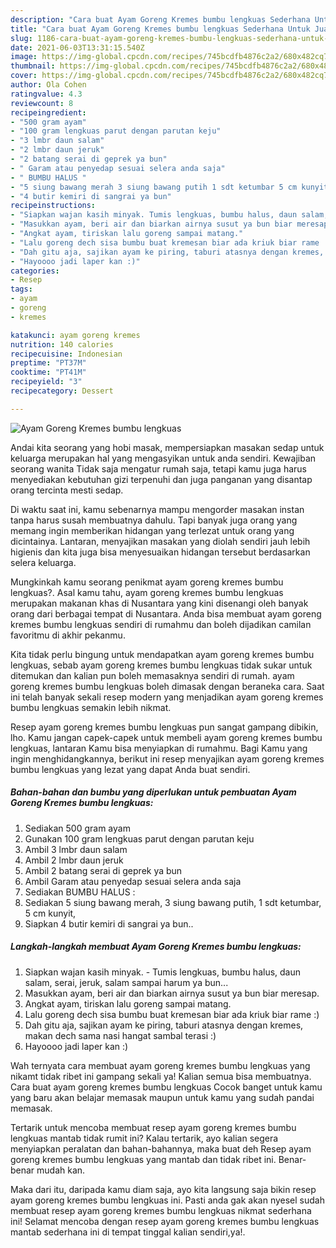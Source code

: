 ```yaml
---
description: "Cara buat Ayam Goreng Kremes bumbu lengkuas Sederhana Untuk Jualan"
title: "Cara buat Ayam Goreng Kremes bumbu lengkuas Sederhana Untuk Jualan"
slug: 1186-cara-buat-ayam-goreng-kremes-bumbu-lengkuas-sederhana-untuk-jualan
date: 2021-06-03T13:31:15.540Z
image: https://img-global.cpcdn.com/recipes/745bcdfb4876c2a2/680x482cq70/ayam-goreng-kremes-bumbu-lengkuas-foto-resep-utama.jpg
thumbnail: https://img-global.cpcdn.com/recipes/745bcdfb4876c2a2/680x482cq70/ayam-goreng-kremes-bumbu-lengkuas-foto-resep-utama.jpg
cover: https://img-global.cpcdn.com/recipes/745bcdfb4876c2a2/680x482cq70/ayam-goreng-kremes-bumbu-lengkuas-foto-resep-utama.jpg
author: Ola Cohen
ratingvalue: 4.3
reviewcount: 8
recipeingredient:
- "500 gram ayam"
- "100 gram lengkuas parut dengan parutan keju"
- "3 lmbr daun salam"
- "2 lmbr daun jeruk"
- "2 batang serai di geprek ya bun"
- " Garam atau penyedap sesuai selera anda saja"
- " BUMBU HALUS "
- "5 siung bawang merah 3 siung bawang putih 1 sdt ketumbar 5 cm kunyit"
- "4 butir kemiri di sangrai ya bun"
recipeinstructions:
- "Siapkan wajan kasih minyak. Tumis lengkuas, bumbu halus, daun salam, serai, jeruk, salam sampai harum ya bun..."
- "Masukkan ayam, beri air dan biarkan airnya susut ya bun biar meresap."
- "Angkat ayam, tiriskan lalu goreng sampai matang."
- "Lalu goreng dech sisa bumbu buat kremesan biar ada kriuk biar rame :)"
- "Dah gitu aja, sajikan ayam ke piring, taburi atasnya dengan kremes, makan dech sama nasi hangat sambal terasi :)"
- "Hayoooo jadi laper kan :)"
categories:
- Resep
tags:
- ayam
- goreng
- kremes

katakunci: ayam goreng kremes 
nutrition: 140 calories
recipecuisine: Indonesian
preptime: "PT37M"
cooktime: "PT41M"
recipeyield: "3"
recipecategory: Dessert

---
```



![Ayam Goreng Kremes bumbu lengkuas](https://img-global.cpcdn.com/recipes/745bcdfb4876c2a2/680x482cq70/ayam-goreng-kremes-bumbu-lengkuas-foto-resep-utama.jpg)

Andai kita seorang yang hobi masak, mempersiapkan masakan sedap untuk keluarga merupakan hal yang mengasyikan untuk anda sendiri. Kewajiban seorang  wanita Tidak saja mengatur rumah saja, tetapi kamu juga harus menyediakan kebutuhan gizi terpenuhi dan juga panganan yang disantap orang tercinta mesti sedap.

Di waktu  saat ini, kamu sebenarnya mampu mengorder masakan instan tanpa harus susah membuatnya dahulu. Tapi banyak juga orang yang memang ingin memberikan hidangan yang terlezat untuk orang yang dicintainya. Lantaran, menyajikan masakan yang diolah sendiri jauh lebih higienis dan kita juga bisa menyesuaikan hidangan tersebut berdasarkan selera keluarga. 



Mungkinkah kamu seorang penikmat ayam goreng kremes bumbu lengkuas?. Asal kamu tahu, ayam goreng kremes bumbu lengkuas merupakan makanan khas di Nusantara yang kini disenangi oleh banyak orang dari berbagai tempat di Nusantara. Anda bisa membuat ayam goreng kremes bumbu lengkuas sendiri di rumahmu dan boleh dijadikan camilan favoritmu di akhir pekanmu.

Kita tidak perlu bingung untuk mendapatkan ayam goreng kremes bumbu lengkuas, sebab ayam goreng kremes bumbu lengkuas tidak sukar untuk ditemukan dan kalian pun boleh memasaknya sendiri di rumah. ayam goreng kremes bumbu lengkuas boleh dimasak dengan beraneka cara. Saat ini telah banyak sekali resep modern yang menjadikan ayam goreng kremes bumbu lengkuas semakin lebih nikmat.

Resep ayam goreng kremes bumbu lengkuas pun sangat gampang dibikin, lho. Kamu jangan capek-capek untuk membeli ayam goreng kremes bumbu lengkuas, lantaran Kamu bisa menyiapkan di rumahmu. Bagi Kamu yang ingin menghidangkannya, berikut ini resep menyajikan ayam goreng kremes bumbu lengkuas yang lezat yang dapat Anda buat sendiri.

<!--inarticleads1-->

##### Bahan-bahan dan bumbu yang diperlukan untuk pembuatan Ayam Goreng Kremes bumbu lengkuas:

1. Sediakan 500 gram ayam
1. Gunakan 100 gram lengkuas parut dengan parutan keju
1. Ambil 3 lmbr daun salam
1. Ambil 2 lmbr daun jeruk
1. Ambil 2 batang serai di geprek ya bun
1. Ambil  Garam atau penyedap sesuai selera anda saja
1. Sediakan  BUMBU HALUS :
1. Sediakan 5 siung bawang merah, 3 siung bawang putih, 1 sdt ketumbar, 5 cm kunyit,
1. Siapkan 4 butir kemiri di sangrai ya bun..




<!--inarticleads2-->

##### Langkah-langkah membuat Ayam Goreng Kremes bumbu lengkuas:

1. Siapkan wajan kasih minyak. - Tumis lengkuas, bumbu halus, daun salam, serai, jeruk, salam sampai harum ya bun...
1. Masukkan ayam, beri air dan biarkan airnya susut ya bun biar meresap.
1. Angkat ayam, tiriskan lalu goreng sampai matang.
1. Lalu goreng dech sisa bumbu buat kremesan biar ada kriuk biar rame :)
1. Dah gitu aja, sajikan ayam ke piring, taburi atasnya dengan kremes, makan dech sama nasi hangat sambal terasi :)
1. Hayoooo jadi laper kan :)




Wah ternyata cara membuat ayam goreng kremes bumbu lengkuas yang nikamt tidak ribet ini gampang sekali ya! Kalian semua bisa membuatnya. Cara buat ayam goreng kremes bumbu lengkuas Cocok banget untuk kamu yang baru akan belajar memasak maupun untuk kamu yang sudah pandai memasak.

Tertarik untuk mencoba membuat resep ayam goreng kremes bumbu lengkuas mantab tidak rumit ini? Kalau tertarik, ayo kalian segera menyiapkan peralatan dan bahan-bahannya, maka buat deh Resep ayam goreng kremes bumbu lengkuas yang mantab dan tidak ribet ini. Benar-benar mudah kan. 

Maka dari itu, daripada kamu diam saja, ayo kita langsung saja bikin resep ayam goreng kremes bumbu lengkuas ini. Pasti anda gak akan nyesel sudah membuat resep ayam goreng kremes bumbu lengkuas nikmat sederhana ini! Selamat mencoba dengan resep ayam goreng kremes bumbu lengkuas mantab sederhana ini di tempat tinggal kalian sendiri,ya!.

